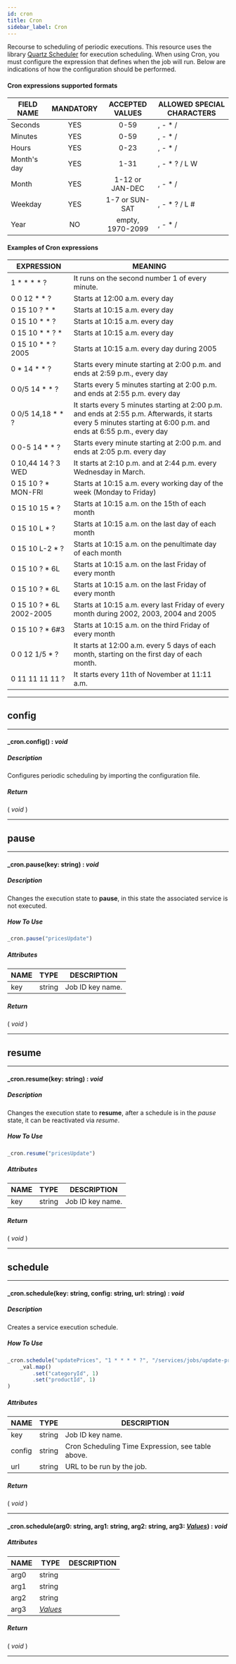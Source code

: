 ```yaml
---
id: cron
title: Cron
sidebar_label: Cron
---
```


Recourse to scheduling of periodic executions. 
This resource uses the library <a href="http://www.quartz-scheduler.org/" target="_blank">Quartz Scheduler</a> for execution scheduling.
When using Cron, you must configure the expression that defines when the job will run.
Below are indications of how the configuration should be performed.

#### Cron expressions supported formats

|FIELD NAME |	MANDATORY |	ACCEPTED VALUES | ALLOWED SPECIAL CHARACTERS |
| ------- |:------:|:-----------:|--------------|
| Seconds |	YES |	0-59	| , - * / |
| Minutes | YES	| 0-59	| , - * / |
| Hours	| YES	| 0-23	| , - * / |
| Month's day |	YES	| 1-31	| , - * ? / L W |
| Month	| YES	| 1-12 or JAN-DEC	| , - * / |
| Weekday	| YES	| 1-7 or SUN-SAT	| , - * ? / L # |
| Year	| NO	| empty, 1970-2099	| , - * / |

#### Examples of Cron expressions

|EXPRESSION | MEANING |
| ------- |------|
| 1 * * * * ?	| It runs on the second number 1 of every minute. |
| 0 0 12 * * ?	| Starts at 12:00 a.m. every day |
| 0 15 10 ? * *	| Starts at 10:15 a.m. every day |
| 0 15 10 * * ?	| Starts at 10:15 a.m. every day |
| 0 15 10 * * ? *	| Starts at 10:15 a.m. every day |
| 0 15 10 * * ? 2005	| Starts at 10:15 a.m. every day during 2005 |
| 0 * 14 * * ?	| Starts every minute starting at 2:00 p.m. and ends at 2:59 p.m., every day |
| 0 0/5 14 * * ?	| Starts every 5 minutes starting at 2:00 p.m. and ends at 2:55 p.m. every day |
| 0 0/5 14,18 * * ?	| It starts every 5 minutes starting at 2:00 p.m. and ends at 2:55 p.m. Afterwards, it starts every 5 minutes starting at 6:00 p.m. and ends at 6:55 p.m., every day |
| 0 0-5 14 * * ?	| Starts every minute starting at 2:00 p.m. and ends at 2:05 p.m. every day |
| 0 10,44 14 ? 3 WED | It starts at 2:10 p.m. and at 2:44 p.m. every Wednesday in March. |
| 0 15 10 ? * MON-FRI	| Starts at 10:15 a.m. every working day of the week (Monday to Friday) |
| 0 15 10 15 * ?	| Starts at 10:15 a.m. on the 15th of each month |
| 0 15 10 L * ?	| Starts at 10:15 a.m. on the last day of each month |
| 0 15 10 L-2 * ?	| Starts at 10:15 a.m. on the penultimate day of each month |
| 0 15 10 ? * 6L	| Starts at 10:15 a.m. on the last Friday of every month |
| 0 15 10 ? * 6L	| Starts at 10:15 a.m. on the last Friday of every month |
| 0 15 10 ? * 6L 2002-2005	| Starts at 10:15 a.m. every last Friday of every month during 2002, 2003, 2004 and 2005 |
| 0 15 10 ? * 6#3	| Starts at 10:15 a.m. on the third Friday of every month |
| 0 0 12 1/5 * ?	| It starts at 12:00 a.m. every 5 days of each month, starting on the first day of each month. |
| 0 11 11 11 11 ?	| It starts every 11th of November at 11:11 a.m. |

---

## config

---

#### _cron.config() : _void_
##### Description

Configures periodic scheduling by importing the configuration file.

##### Return

( _void_ )


---

## pause

---

#### _cron.pause(key: string) : _void_
##### Description

Changes the execution state to **pause**, in this state the associated service is not executed.

##### How To Use

```javascript
_cron.pause("pricesUpdate")

```

##### Attributes

| NAME | TYPE | DESCRIPTION |
|---|---|---|
| key | string | Job ID key name. |

##### Return

( _void_ )


---

## resume

---

#### _cron.resume(key: string) : _void_
##### Description

Changes the execution state to **resume**, after a schedule is in the _pause_ state, it can be reactivated via _resume_.

##### How To Use

```javascript
_cron.resume("pricesUpdate")

```

##### Attributes

| NAME | TYPE | DESCRIPTION |
|---|---|---|
| key | string | Job ID key name. |

##### Return

( _void_ )


---

## schedule

---

#### _cron.schedule(key: string, config: string, url: string) : _void_
##### Description

Creates a service execution schedule.

##### How To Use

```javascript
_cron.schedule("updatePrices", "1 * * * * ?", "/services/jobs/update-prices",
    _val.map()
        .set("categoryId", 1)
        .set("productId", 1)
)
```

##### Attributes

| NAME | TYPE | DESCRIPTION |
|---|---|---|
| key | string | Job ID key name. |
| config | string | Cron Scheduling Time Expression, see table above. |
| url | string | URL to be run by the job. |

##### Return

( _void_ )


---

#### _cron.schedule(arg0: string, arg1: string, arg2: string, arg3: _[Values](../../objects/Values)_) : _void_
##### Attributes

| NAME | TYPE | DESCRIPTION |
|---|---|---|
| arg0 | string |   |
| arg1 | string |   |
| arg2 | string |   |
| arg3 | _[Values](../../objects/Values)_ |   |

##### Return

( _void_ )


---

